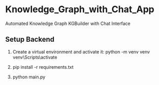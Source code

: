 # Knowledge_Graph_with_Chat_App
 Automated Knowledge Graph KGBuilder with Chat Interface


## Setup Backend

1. Create a virtual environment and activate it:
   python -m venv venv
   venv\Scripts\activate

2. pip install -r requirements.txt
3. python main.py

